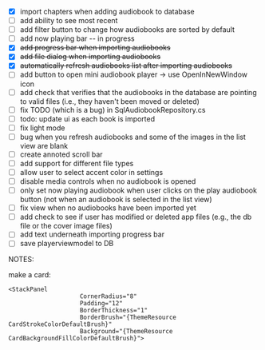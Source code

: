 - [x] import chapters when adding audiobook to database
- [ ] add ability to see most recent
- [ ] add filter button to change how audiobooks are sorted by default
- [ ] add now playing bar -- in progress
- [x] ~~add progress bar when importing audiobooks~~
- [x] ~~add file dialog when importing audiobooks~~
- [x] ~~automatically refresh audiobooks list after importing audiobooks~~
- [ ] add button to open mini audiobook player -> use OpenInNewWindow icon <FontIcon Glyph="&#xE8A7;" />
- [ ] add check that verifies that the audiobooks in the database are pointing to valid files (i.e., they haven't been moved or deleted)
- [ ] fix TODO (which is a bug) in SqlAudiobookRepository.cs
- [ ] todo: update ui as each book is imported
- [ ] fix light mode
- [ ] bug when you refresh audiobooks and some of the images in the list view are blank
- [ ] create annoted scroll bar
- [ ] add support for different file types
- [ ] allow user to select accent color in settings
- [ ] disable media controls when no audiobook is opened
- [ ] only set now playing audiobook when user clicks on the play audiobook button (not when an audiobook is selected in the list view)
- [ ] fix view when no audiobooks have been imported yet
- [ ] add check to see if user has modified or deleted app files (e.g., the db file or the cover image files)
- [ ] add text underneath importing progress bar
- [ ] save playerviewmodel to DB

NOTES:

make a card:

```
<StackPanel 
                    CornerRadius="8"
                    Padding="12"
                    BorderThickness="1"
                    BorderBrush="{ThemeResource CardStrokeColorDefaultBrush}"
                    Background="{ThemeResource CardBackgroundFillColorDefaultBrush}">
```

